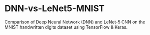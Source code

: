# DNN-vs-LeNet5-MNIST
Comparison of Deep Neural Network (DNN) and LeNet-5 CNN on the MNIST handwritten digits dataset using TensorFlow &amp; Keras.
